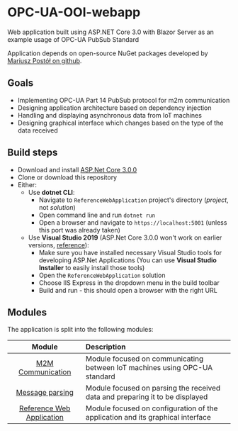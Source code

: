 # OPC-UA-OOI-webapp

Web application built using ASP.NET Core 3.0 with Blazor Server as an example usage of OPC-UA PubSub Standard

Application depends on open-source NuGet packages developed by [Mariusz Postół on github](https://github.com/mpostol/OPC-UA-OOI).

## Goals

- Implementing OPC-UA Part 14 PubSub protocol for m2m communication
- Designing application architecture based on dependency injection
- Handling and displaying asynchronous data from IoT machines
- Designing graphical interface which changes based on the type of the data received

## Build steps

- Download and install [ASP.Net Core 3.0.0](https://github.com/aspnet/AspNetCore/releases/tag/v3.0.0)
- Clone or download this repository
- Either:
  - Use **dotnet CLI**:
    - Navigate to `ReferenceWebApplication` project's directory (*project*, not *solution*)
    - Open command line and run `dotnet run`
    - Open a browser and navigate to `https://localhost:5001` (unless this port was already taken)
  - Use **Visual Studio 2019** (ASP.Net Core 3.0.0 won't work on earlier versions, [reference](https://github.com/dotnet/core/blob/master/release-notes/3.0/3.0.0/3.0.0.md)):
    - Make sure you have installed necessary Visual Studio tools for developing ASP.Net Applications (You can use **Visual Studio Installer** to easily install those tools)
    - Open the `ReferenceWebApplication` solution
    - Choose IIS Express in the dropdown menu in the build toolbar
    - Build and run - this should open a browser with the right URL

## Modules

The application is split into the following modules:

| Module | Description |
|:------:|:------------|
| [M2M Communication](M2M) | Module focused on communicating between IoT machines using OPC-UA standard |
| [Message parsing](MessageParsing) | Module focused on parsing the received data and preparing it to be displayed |
| [Reference Web Application](ReferenceWebApplication) | Module focused on configuration of the application and its graphical interface |
